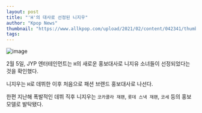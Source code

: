 ```yaml
---
layout: post
title: "'H'의 대사로 선정된 니지우"
author: "Kpop News"
thumbnail: "https://www.allkpop.com/upload/2021/02/content/042341/thumb/1612500070-20210204-niziu.jpg"
tags: 
---
```



![image](https://www.allkpop.com/upload/2021/02/content/042341/1612500070-20210204-niziu.jpg)

2월 5일, JYP 엔터테인먼트는 `H`의 새로운 홍보대사로 니지유 소녀들이 선정되었다는 것을 확인했다.

니지우는 `H`로 데뷔한 이후 처음으로 패션 브랜드 홍보대사로 나선다.

한편 지난해 폭발적인 데뷔 직후 니지우는 `코카콜라 재팬`, `롯데 스낵 재팬`, `코세` 등의 홍보 모델로 발탁됐다.
